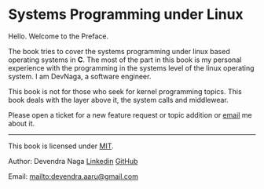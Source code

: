 Systems Programming under Linux
=======

Hello. Welcome to the Preface.



The book tries to cover the systems programming under linux based operating systems in **C**. The most of the part in this book is my personal experience with the programming in the systems level of the linux operating system. I am DevNaga, a software engineer.

This book is not for those who seek for kernel programming topics. This book deals with the layer above it, the system calls and middlewear.

Please open a ticket for a new feature request or topic addition or [email](<mailto:devendra.aaru@gmail.com>) me about it.

-----

This book is licensed under [MIT](https://opensource.org/licenses/MIT).

Author: Devendra Naga
[Linkedin](    https://in.linkedin.com/in/devendranaga) [GitHub](https://github.com/devnaga)

Email: <mailto:devendra.aaru@gmail.com>
